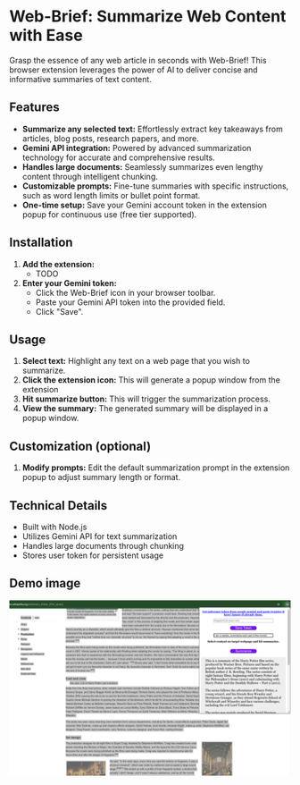 # Web-Brief: Summarize Web Content with Ease

Grasp the essence of any web article in seconds with Web-Brief! This browser extension leverages the power of AI to deliver concise and informative summaries of text content.

## Features

- **Summarize any selected text:** Effortlessly extract key takeaways from articles, blog posts, research papers, and more.
- **Gemini API integration:** Powered by advanced summarization technology for accurate and comprehensive results.
- **Handles large documents:** Seamlessly summarizes even lengthy content through intelligent chunking.
- **Customizable prompts:** Fine-tune summaries with specific instructions, such as word length limits or bullet point format.
- **One-time setup:** Save your Gemini account token in the extension popup for continuous use (free tier supported).

## Installation

1. **Add the extension:**
   - TODO
2. **Enter your Gemini token:**
   - Click the Web-Brief icon in your browser toolbar.
   - Paste your Gemini API token into the provided field.
   - Click "Save".

## Usage

1. **Select text:** Highlight any text on a web page that you wish to summarize.
2. **Click the extension icon:** This will generate a popup window from the extension
3. **Hit summarize button:** This will trigger the summarization process.
4. **View the summary:** The generated summary will be displayed in a popup window.

## Customization (optional)

1. **Modify prompts:** Edit the default summarization prompt in the extension popup to adjust summary length or format.

## Technical Details

- Built with Node.js
- Utilizes Gemini API for text summarization
- Handles large documents through chunking
- Stores user token for persistent usage

## Demo image

![Demo](UI.png)
